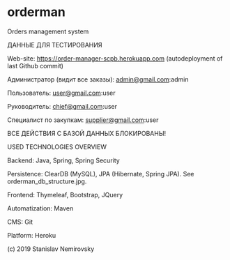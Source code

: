 # orderman
Orders management system

ДАННЫЕ ДЛЯ ТЕСТИРОВАНИЯ

Web-site: https://order-manager-scpb.herokuapp.com (autodeployment of last Github commit)

Администратор (видит все заказы): admin@gmail.com:admin

Пользователь: user@gmail.com:user

Руководитель: chief@gmail.com:user

Специалист по закупкам: supplier@gmail.com:user

ВСЕ ДЕЙСТВИЯ С БАЗОЙ ДАННЫХ БЛОКИРОВАНЫ!


USED TECHNOLOGIES OVERVIEW

Backend: Java, Spring, Spring Security

Persistence: ClearDB (MySQL), JPA (Hibernate, Spring JPA). See orderman_db_structure.jpg.

Frontend: Thymeleaf, Bootstrap, JQuery

Automatization: Maven

CMS: Git

Platform: Heroku


(c) 2019 Stanislav Nemirovsky
